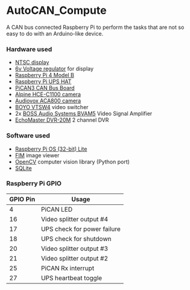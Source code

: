 # AutoCAN_Compute

A CAN bus connected Raspberry Pi to perform the tasks that are not so easy to do with an Arduino-like device.

### Hardware used
* [NTSC display](https://www.adafruit.com/product/911)
* [6v Voltage regulator](https://www.amazon.com/Converter-DROK-Regulator-Waterproof-Efficiency/dp/B00CGQRIFG/) for display
* [Raspberry Pi 4 Model B](https://www.raspberrypi.org/products/raspberry-pi-4-model-b/)
* [Raspberry Pi UPS HAT](https://www.pishop.us/product/raspberry-pi-ups-hat/)
* [PiCAN3 CAN Bus Board](https://copperhilltech.com/pican3-can-bus-board-for-raspberry-pi-4-with-3a-smps-and-rtc/)
* [Alpine HCE-C1100 camera](https://www.crutchfield.com/p_500HCEC110/Alpine-HCE-C1100.html)
* [Audiovox ACA800 camera](https://www.crutchfield.com/p_220ACA800/Audiovox-ACA800.html)
* [BOYO VTSW4](https://visiontechamerica.com/products/vtsw4-4-channel-video-switcher) video switcher
* 2x [BOSS Audio Systems BVAM5](https://bossaudio.com/product/bvam5/) Video Signal Amplifier
* [EchoMaster DVR-20M](https://catalog.echomaster.com/catalog/dash-cams-dvrs/dvr-20m) 2 channel DVR

### Software used
* [Raspberry Pi OS (32-bit) Lite](https://www.raspberrypi.org/downloads/raspberry-pi-os/)
* [FIM](https://www.nongnu.org/fbi-improved/) image viewer
* [OpenCV](https://opencv.org/) computer vision library (Python port)
* [SQLite](https://www.sqlite.org/index.html) 

### Raspberry Pi GPIO
| GPIO Pin | Usage                      |
|----------|----------------------------|
|4         |PiCAN LED                   |
|16        |Video splitter output #4    |
|17        |UPS check for power failure |
|18        |UPS check for shutdown      |
|20        |Video splitter output #3    |
|21        |Video splitter output #2    |
|25        |PiCAN Rx interrupt          |
|27        |UPS heartbeat toggle        |
